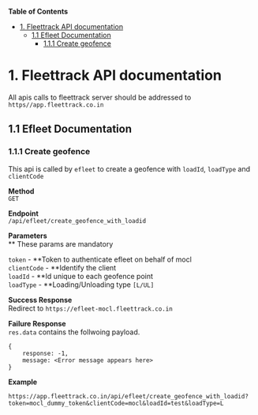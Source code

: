 <!-- START doctoc generated TOC please keep comment here to allow auto update -->
<!-- DON'T EDIT THIS SECTION, INSTEAD RE-RUN doctoc TO UPDATE -->
**Table of Contents**

- [1. Fleettrack API documentation](#1-fleettrack-api-documentation)
  - [1.1 Efleet Documentation](#11-efleet-documentation)
    - [1.1.1 Create geofence](#111-create-geofence)

<!-- END doctoc generated TOC please keep comment here to allow auto update -->

# 1. Fleettrack API documentation

All apis calls to fleettrack server should be addressed to `https//app.fleettrack.co.in`

## 1.1 Efleet Documentation
### 1.1.1 Create geofence
This api is called by `efleet` to create a geofence with `loadId`, `loadType` and `clientCode`

**Method**
<br/>
`GET`

**Endpoint**
<br/>
`/api/efleet/create_geofence_with_loadid`

**Parameters**<br/>
** These params are mandatory

`token` - **Token to authenticate efleet on behalf of mocl <br/>
`clientCode` - **Identify the client<br/>
`loadId` - **Id unique to each geofence point<br/>
`loadType` - **Loading/Unloading type `[L/UL]`<br/>

**Success Response**<br/>
 Redirect to `https://efleet-mocl.fleettrack.co.in`

**Failure Response**
<br/>
`res.data` contains the follwoing payload.
```
{
    response: -1,
    message: <Error message appears here>
}
```

**Example**

`https://app.fleettrack.co.in/api/efleet/create_geofence_with_loadid?token=mocl_dummy_token&clientCode=mocl&loadId=test&loadType=L`
